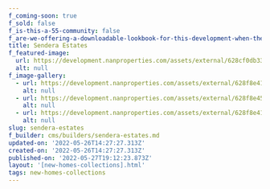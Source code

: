 ```yaml
---
f_coming-soon: true
f_sold: false
f_is-this-a-55-community: false
f_are-we-offering-a-downloadable-lookbook-for-this-development-when-they-submit-their-contact-info: false
title: Sendera Estates
f_featured-image:
  url: https://development.nanproperties.com/assets/external/628cf0db33a930acca192f77_sendera_20181016-02.jpg
  alt: null
f_image-gallery:
  - url: https://development.nanproperties.com/assets/external/628f8e4100cafe2fb038a2fe_dji-0006.jpg
    alt: null
  - url: https://development.nanproperties.com/assets/external/628f8e45f19cbc37cc6b16b3_dji-0012.jpg
    alt: null
  - url: https://development.nanproperties.com/assets/external/628f8e4100cafe2fb038a2fe_dji-0006.jpg
    alt: null
slug: sendera-estates
f_builder: cms/builders/sendera-estates.md
updated-on: '2022-05-26T14:27:27.313Z'
created-on: '2022-05-26T14:27:27.313Z'
published-on: '2022-05-27T19:12:23.873Z'
layout: '[new-homes-collections].html'
tags: new-homes-collections
---
```



